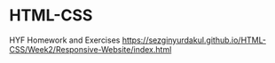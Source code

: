 # HTML-CSS
HYF Homework and Exercises
https://sezginyurdakul.github.io/HTML-CSS/Week2/Responsive-Website/index.html
